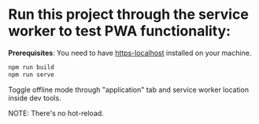 # Run this project through the service worker to test PWA functionality:

**Prerequisites**: You need to have [https-localhost](https://www.npmjs.com/package/https-localhost) installed on your machine.

```bash
npm run build
npm run serve
```

Toggle offline mode through "application" tab and service worker location inside dev tools.

NOTE: There's no hot-reload.
